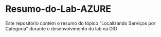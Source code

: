 # Resumo-do-Lab-AZURE
Este repositório contém o resumo do tópico "Localizando Serviços por Categoria" durante o desenvolvimento do lab na DIO
